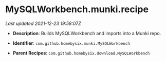 # MySQLWorkbench.munki.recipe

_Last updated 2021-12-23 19:58:07Z_

- **Description**: Builds MySQLWorkbench and imports into a Munki repo.

- **Identifier**: `com.github.homebysix.munki.MySQLWorkbench`

- **Parent Recipes**: `com.github.homebysix.download.MySQLWorkbench`